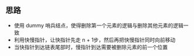 ## 思路
- 使用 dummy 哨兵结点，使得删除第一个元素的逻辑与删除其他元素的逻辑一致
- 利用快慢指针，让快指针先走 n + 1步，然后再把快慢指针同时向前移动
- 当快指针到达链表尾部时，慢指针到达需要被删除元素的前一个位置